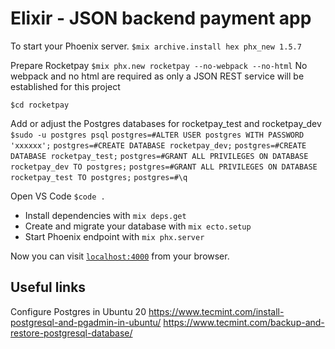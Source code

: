 # Elixir - JSON backend payment app

To start your Phoenix server.
`$mix archive.install hex phx_new 1.5.7`

Prepare Rocketpay
`$mix phx.new rocketpay --no-webpack --no-html`
No webpack and no html are required as only a JSON REST service will be established for this project

`$cd rocketpay`

Add or adjust the Postgres databases for rocketpay_test and rocketpay_dev
`$sudo -u postgres psql`
`postgres=#ALTER USER postgres WITH PASSWORD 'xxxxxx';`
`postgres=#CREATE DATABASE rocketpay_dev;`
`postgres=#CREATE DATABASE rocketpay_test;`
`postgres=#GRANT ALL PRIVILEGES ON DATABASE rocketpay_dev TO postgres;`
`postgres=#GRANT ALL PRIVILEGES ON DATABASE rocketpay_test TO postgres;`
`postgres=#\q`


Open VS Code
`$code .`


  * Install dependencies with `mix deps.get`
  * Create and migrate your database with `mix ecto.setup`
  * Start Phoenix endpoint with `mix phx.server`



Now you can visit [`localhost:4000`](http://localhost:4000) from your browser.

## Useful links

Configure Postgres in Ubuntu 20
https://www.tecmint.com/install-postgresql-and-pgadmin-in-ubuntu/
https://www.tecmint.com/backup-and-restore-postgresql-database/


